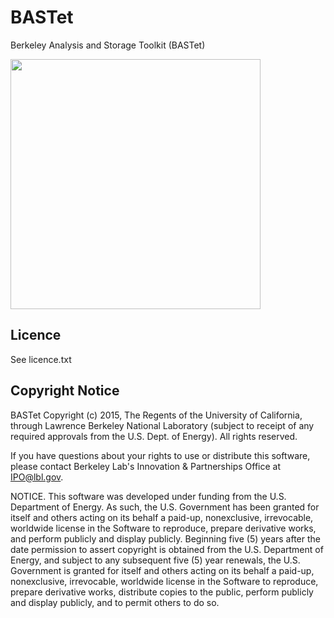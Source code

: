 # BASTet
Berkeley Analysis and Storage Toolkit (BASTet)

<img src="https://raw.githubusercontent.com/oruebel/BASTet/master/doc/_static/bastet_logo_full.png" width="400" />

## Licence

See licence.txt

## Copyright Notice

BASTet  Copyright (c) 2015, The Regents of the University of California, through Lawrence Berkeley National Laboratory
(subject to receipt of any required approvals from the U.S. Dept. of Energy).  All rights reserved.

If you have questions about your rights to use or distribute this software, please contact Berkeley Lab's
Innovation & Partnerships Office at IPO@lbl.gov.

NOTICE.  This software was developed under funding from the U.S. Department of Energy.  As such, the U.S. Government
has been granted for itself and others acting on its behalf a paid-up, nonexclusive, irrevocable, worldwide license
in the Software to reproduce, prepare derivative works, and perform publicly and display publicly.  Beginning five (5)
years after the date permission to assert copyright is obtained from the U.S. Department of Energy, and subject to
any subsequent five (5) year renewals, the U.S. Government is granted for itself and others acting on its behalf a
paid-up, nonexclusive, irrevocable, worldwide license in the Software to reproduce, prepare derivative works,
distribute copies to the public, perform publicly and display publicly, and to permit others to do so.
